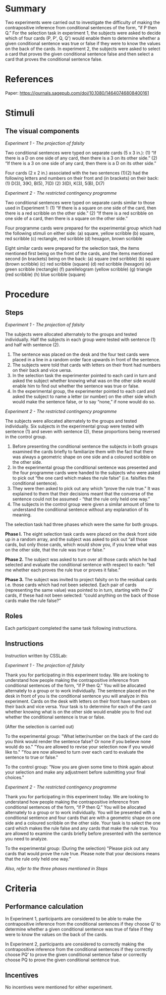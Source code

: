 # Summary
Two experiments were carried out to investigate the difficulty of making the contrapositive inference from conditional sentences of the form, “if P then Q.” For the selection task in experiment 1, the subjects were asked to decide which of four cards (P, P', Q, Q') would enable them to determine whether a given conditional sentence was true or false if they were to know the values on the back of the cards. In experiment 2, the subjects were asked to select a card that proves the given conditional sentence false and then select a card that proves the conditional sentence false.

# References
Paper: https://journals.sagepub.com/doi/10.1080/14640746808400161

# Stimuli
## The visual components

*Experiment 1 - The projection of falsity*

Two conditional sentences were typed on separate cards (5 x 3 in.):
(1) “If there is a D on one side of any card, then there is a 3 on its other side.” 
(2) “If there is a 3 on one side of any card, then there is a D on its other side.”

Four cards (2 x 2 in.) associated with the two sentences (1)(2) had the following letters and numbers on their front and (in brackets) on their back:
(1) D(3), 3(K), B(5), 7(D)
(2) 3(D), K(3), 5(B), D(7)

*Experiment 2 - The restricted contingency programme*

Two conditional sentences were typed on separate cards similar to those used in Experiment 1: 
(1) “If there is a square on one side of the card, then there is a red scribble on the other side.” 
(2) “If there is a red scribble on one side of a card, then there is a square on the other side.” 

Four programme cards were prepared for the experimental group which had the following stimuli on either side: 
(a) square, yellow scribble
(b) square, red scribble 
(c) rectangle, red scribble 
(d) hexagon, brown scribble 

Eight similar cards were prepared for the selection task, the items mentioned first being on the front of the cards, and the items mentioned second (in brackets) being on the back: 
(a) square (red scribble) 
(b) square (brown scribble) 
(c) red scribble (square) 
(d) red scribble (hexagon) 
(e) green scribble (rectangle) 
(f) parellelogram (yellow scribble)
(g) triangle (red scribble)
(h) blue scribble (square)

# Procedure
## Steps

*Experiment 1 - The projection of falsity*

The subjects were allocated alternately to the groups and tested individually. Half the subjects in each group were tested with sentence (1) and half with sentence (2). 

1. The sentence was placed on the desk and the four test cards were placed in a line in a random order face upwards in front of the sentence. 
2. The subjects were told that cards with letters on their front had numbers on their back and vice uersa. 
3. In the selection task the experimenter pointed to each card in turn and asked the subject whether knowing what was on the other side would enable him to find out whether the sentence was true or false. 
4. In the experimental group, the experimenter pointed to each card and asked the subject to name a letter (or number) on the other side which would make the sentence false, or to say “none,” if none would do so.

*Experiment 2 - The restricted contingency programme*

The subjects were allocated alternately to the groups and tested individually. Six subjects in the experimental group were tested with sentence (1) and seven
with sentence (2), these proportions being reversed in the control group. 

1. Before presenting the conditional sentence the subjects in both groups examined the cards briefly to familiarize them with the fact that there was always a geometric shape on one side and a coloured scribble on the other side.
2. In the experimental group the conditional sentence was presented and the four programme cards were handed to the subjects who were asked to pick out “the one card which makes the rule false” (i.e. falsifies the conditional sentence). 
3. They were then asked to pick out any which “prove the rule true.” It was explained to them that their decisions meant that the converse of the sentence could not be assumed - “that the rule only held one way.” 
4. The subjects in the control group were given a similar amount of time to understand the conditional sentence without any explanation of its meaning.

The selection task had three phases which were the same for both groups.

**Phase I.** The eight selection task cards were placed on the desk front side up in a random array, and the subject was asked to pick out “all those cards, but only those cards, which would show you, if you knew what was on the other side, that the rule was true or false.”

**Phase 2.** The subject was asked to turn over all those cards which he had selected and evaluate the conditional sentence with respect to each: “tell me whether each proves the rule true or proves it false.”

**Phase 3.** The subject was invited to project falsity on to the residual cards i.e. those cards which had not been selected. Each pair of cards (representing the same value) was pointed to in turn, starting with the Q' cards, if these had not been selected: “could anything on the back of those cards make the rule false?”


## Roles 

Each participant completed the same task following instructions.

## Instructions

Instruction written by CSSLab:

*Experiment 1 - The projection of falsity*

Thank you for participating in this experiment today. We are looking to understand how people making the contrapositive inference from conditional sentences of the form, “if P then Q.” You will be allocated alternately to a group or to work individually. The sentence placed on the desk in front of you is the conditional sentence you will analyze in this experiment. Cards on the desk with letters on their front have numbers on their back and vice versa. Your task is to determine for each of the card whether knowing what is on the other side would enable you to find out whether the conditional sentence is true or false.  

(After the selection is carried out)

To the experimental group:
"What letter/number on the back of the card do you think would render the sentence false? Or none if you believe none would do so."
"You are allowed to revise your selection now if you would like to."
"You are now allowed to turn over each card to evaluate the sentence to true or false."

To the control group:
"Now you are given some time to think again about your selection and make any adjustment before submitting your final choices."

*Experiment 2 - The restricted contingency programme*

Thank you for participating in this experiment today. We are looking to understand how people making the contrapositive inference from conditional sentences of the form, “if P then Q.” You will be allocated alternately to a group or to work individually. You will be presented with a conditional sentence and four cards that are with a geometric shape on one side and a coloured scribble on the other side. Your task is to select the one card which makes the rule false and any cards that make the rule true. You are allowed to examine the cards briefly before presented with the sentence you need to analyze. 

To the experimental group:
(During the selection) "Please pick out any cards that would prove the rule true. Please note that your decisions means that the rule only held one way.”

*Also, refer to the three phases mentioned in Steps*

# Criteria
## Performance calculation

In Experiment 1, participants are considered to be able to make the contrapositive inference from the conditional sentences if they choose Q' to determine whether a given conditional sentence was true of false if they were to know the values on the back of the cards. 

In Experiment 2, participants are considered to correctly making the contrapositive inference from the conditional sentences if they correctly choose PQ' to prove the given conditional sentence false or correctly choose PQ to prove the given conditional sentence true.

## Incentives
No incentives were mentioned for either experiment.
